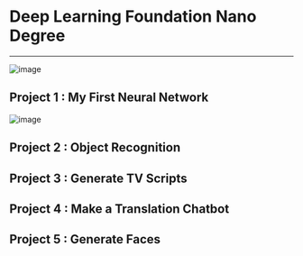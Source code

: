# Deep Learning Foundation Nano Degree

---
![image](https://cdn-images-1.medium.com/max/768/1*AipRcICiThgmMTTBWfF4mA.jpeg)

## Project 1 : My First Neural Network
![image](http://p1.bqimg.com/567571/5f442c709652d998.png)

## Project 2 : Object Recognition

## Project 3 : Generate TV Scripts

## Project 4 : Make a Translation Chatbot

## Project 5 : Generate Faces




